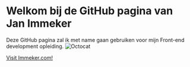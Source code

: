# Welkom bij de GitHub pagina van Jan Immeker

Deze GitHub pagina zal ik met name gaan gebruiken voor mijn Front-end development opleiding. 
![Octocat](https://user-images.githubusercontent.com/31700734/146571837-c7c94cc3-1b73-41f8-ac57-39fdb9a92866.png)

<p><a href="https://immeker.com/">Visit Immeker.com!</a></p>

